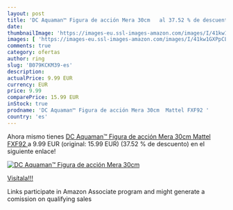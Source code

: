 ```yaml
---
layout: post
title: 'DC Aquaman™ Figura de acción Mera 30cm   al 37.52 % de descuento'
date: 
thumbnailImage: 'https://images-eu.ssl-images-amazon.com/images/I/41kw1GXPpCL._SL200_.jpg'
images: [ 'https://images-eu.ssl-images-amazon.com/images/I/41kw1GXPpCL._SL200_.jpg' ]
comments: true
category: ofertas
author: ring
slug: 'B079KCKM39-es'
description:
actualPrice: 9.99 EUR
currency: EUR
price: 9.99
comparePrice: 15.99 EUR
inStock: true
prodname: 'DC Aquaman™ Figura de acción Mera 30cm  Mattel FXF92 '
country: 'es'
---
```


Ahora mismo tienes [DC Aquaman™ Figura de acción Mera 30cm  Mattel FXF92 ](https://www.amazon.es/dp/B079KCKM39/?tag=tolees-21) a 9.99 EUR (original: 15.99 EUR) (37.52 %  de descuento) en el siguiente enlace!

[![DC Aquaman™ Figura de acción Mera 30cm  ](https://images-eu.ssl-images-amazon.com/images/I/41kw1GXPpCL._SL200_.jpg)](https://www.amazon.es/dp/B079KCKM39/?tag=tolees-21)

[Visítala!!!](https://www.amazon.es/dp/B079KCKM39/?tag=tolees-21)

Links participate in Amazon Associate program and might generate a comission on qualifying sales
